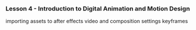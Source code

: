 ### Lesson 4 - Introduction to Digital Animation and Motion Design

importing assets to after effects
video and composition settings
keyframes